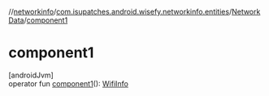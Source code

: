 //[networkinfo](../../../index.md)/[com.isupatches.android.wisefy.networkinfo.entities](../index.md)/[NetworkData](index.md)/[component1](component1.md)

# component1

[androidJvm]\
operator fun [component1](component1.md)(): [WifiInfo](https://developer.android.com/reference/kotlin/android/net/wifi/WifiInfo.html)
